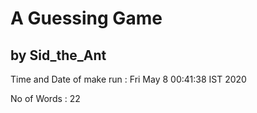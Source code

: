 # A Guessing Game
## by Sid_the_Ant

Time and Date of make run : Fri May  8 00:41:38 IST 2020

No of Words : 22
